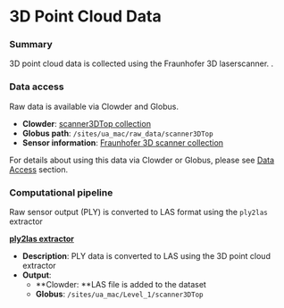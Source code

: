 # 3D Point Cloud Data

### Summary

3D point cloud data is collected using the Fraunhofer 3D laserscanner. .

### Data access

Raw data is available via Clowder and Globus.

* **Clowder**: [scanner3DTop collection](https://terraref.ncsa.illinois.edu/clowder/collection/5728c0a4e4b03269d7079ac0)
* **Globus path**:  `/sites/ua_mac/raw_data/scanner3DTop`
* **Sensor information**: [Fraunhofer 3D scanner collection](https://terraref.ncsa.illinois.edu/clowder/files/581793394f0ce77b66562ff9?dataset=581789af4f0ce77b6655d094&space=)

For details about using this data via Clowder or Globus, please see [Data Access](../user/how-to-access-data.md) section.

### Computational pipeline

Raw sensor output \(PLY\) is converted to LAS format using the `ply2las` extractor

[**ply2las**](https://github.com/terraref/extractors-3dscanner)**[ extractor](https://github.com/terraref/extractors-3dscanner)**

* **Description**: PLY data is converted to LAS using the 3D point cloud extractor
* **Output**: 
  * **Clowder: **LAS file is added to the dataset
  * **Globus**: `/sites/ua_mac/Level_1/scanner3DTop`



